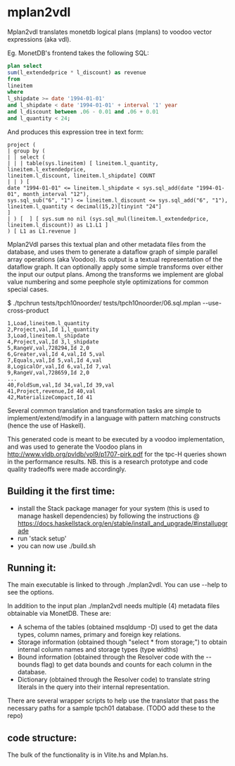 # mplan2vdl
Mplan2vdl translates  monetdb logical plans (mplans) to voodoo vector expressions (aka vdl).

Eg. MonetDB's frontend takes the following SQL:

```sql
plan select
sum(l_extendedprice * l_discount) as revenue
from
lineitem
where
l_shipdate >= date '1994-01-01'
and l_shipdate < date '1994-01-01' + interval '1' year
and l_discount between .06 - 0.01 and .06 + 0.01
and l_quantity < 24;
```
And produces this expression tree in text form:

```
project (
| group by (
| | select (
| | | table(sys.lineitem) [ lineitem.l_quantity,  lineitem.l_extendedprice, 
lineitem.l_discount, lineitem.l_shipdate] COUNT 
| | ) [ 
date "1994-01-01" <= lineitem.l_shipdate < sys.sql_add(date "1994-01-01", month_interval "12"),
sys.sql_sub("6", "1") <= lineitem.l_discount <= sys.sql_add("6", "1"), 
lineitem.l_quantity < decimal(15,2)[tinyint "24"]
]
| ) [  ] [ sys.sum no nil (sys.sql_mul(lineitem.l_extendedprice, lineitem.l_discount)) as L1.L1 ]
) [ L1 as L1.revenue ]
```

Mplan2Vdl parses this textual plan and other metadata files from the database, and uses them to generate a dataflow graph of simple parallel array operations (aka Voodoo).  Its output is a textual representation of the dataflow graph. 
It can optionally apply some simple transforms over either the input our output plans.  Among the transforms we implement are global value numbering and some peephole style optimizations for common special cases.

$ ./tpchrun tests/tpch10noorder/ tests/tpch10noorder/06.sql.mplan --use-cross-product

```
1,Load,lineitem.l_quantity
2,Project,val,Id 1,l_quantity
3,Load,lineitem.l_shipdate
4,Project,val,Id 3,l_shipdate
5,RangeV,val,728294,Id 2,0
6,Greater,val,Id 4,val,Id 5,val
7,Equals,val,Id 5,val,Id 4,val
8,LogicalOr,val,Id 6,val,Id 7,val
9,RangeV,val,728659,Id 2,0
...
40,FoldSum,val,Id 34,val,Id 39,val
41,Project,revenue,Id 40,val
42,MaterializeCompact,Id 41
```

Several common translation and transformation tasks are simple to implement/extend/modify in a language with pattern matching constructs (hence the use of Haskell).

This generated code is meant to be executed by a voodoo implementation, and was used to generate the Voodoo plans in http://www.vldb.org/pvldb/vol9/p1707-pirk.pdf for the tpc-H queries shown in the performance results. NB. this is a research prototype and code quality tradeoffs were made accordingly.

## Building it the first time:
* install the Stack package manager for your system (this is used to manage haskell dependencies)
by following the instructions @ https://docs.haskellstack.org/en/stable/install_and_upgrade/#installupgrade
* run 'stack setup'
* you can now use ./build.sh 

## Running it:
The main executable is linked to through ./mplan2vdl. You can use --help to see the options.

In addition to the input plan ./mplan2vdl needs multiple (4) metadata files obtainable via MonetDB.
These are:
* A schema of the tables (obtained msqldump -D) used to get the data types, column names, primary and foreign key relations.
* Storage information (obtained though "select * from storage;") to obtain internal column names and storage types (type widths)
* Bound information (obtained through the Resolver code with the --bounds flag) to get data bounds and counts for each column in the database.
* Dictionary (obtained through the Resolver code) to translate string literals in the query into their internal representation.

There are several wrapper scripts to help use the translator that pass the necessary paths for 
a sample tpch01 database. (TODO add these to the repo)

## code structure:
The bulk of the functionality is in Vlite.hs and Mplan.hs.
